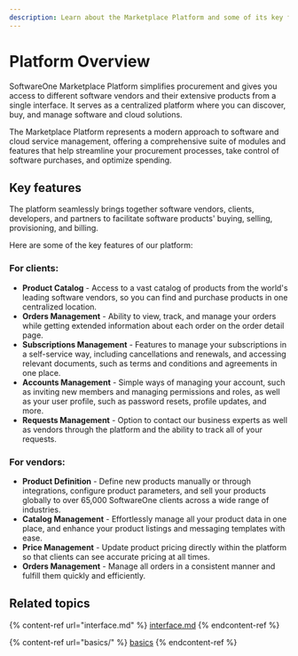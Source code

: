 ```yaml
---
description: Learn about the Marketplace Platform and some of its key features.
---
```


# Platform Overview

SoftwareOne Marketplace Platform simplifies procurement and gives you access to different software vendors and their extensive products from a single interface. It serves as a centralized platform where you can discover, buy, and manage software and cloud solutions.

The Marketplace Platform represents a modern approach to software and cloud service management, offering a comprehensive suite of modules and features that help streamline your procurement processes, take control of software purchases, and optimize spending.

## Key features <a href="#section-key-features" id="section-key-features"></a>

The platform seamlessly brings together software vendors, clients, developers, and partners to facilitate software products' buying, selling, provisioning, and billing.

Here are some of the key features of our platform:

### For clients:

* **Product Catalog** - Access to a vast catalog of products from the world's leading software vendors, so you can find and purchase products in one centralized location.
* **Orders Management** - Ability to view, track, and manage your orders while getting extended information about each order on the order detail page.
* **Subscriptions Management** - Features to manage your subscriptions in a self-service way, including cancellations and renewals, and accessing relevant documents, such as terms and conditions and agreements in one place.
* **Accounts Management** - Simple ways of managing your account, such as inviting new members and managing permissions and roles, as well as your user profile, such as password resets, profile updates, and more.
* **Requests Management** - Option to contact our business experts as well as vendors through the platform and the ability to track all of your requests.

### For vendors:

* **Product Definition** - Define new products manually or through integrations, configure product parameters, and sell your products globally to over 65,000 SoftwareOne clients across a wide range of industries.
* **Catalog Management** - Effortlessly manage all your product data in one place, and enhance your product listings and messaging templates with ease.
* **Price Management** - Update product pricing directly within the platform so that clients can see accurate pricing at all times.
* **Orders Management** - Manage all orders in a consistent manner and fulfill them quickly and efficiently.

## Related topics

{% content-ref url="interface.md" %}
[interface.md](interface.md)
{% endcontent-ref %}

{% content-ref url="basics/" %}
[basics](basics/)
{% endcontent-ref %}
